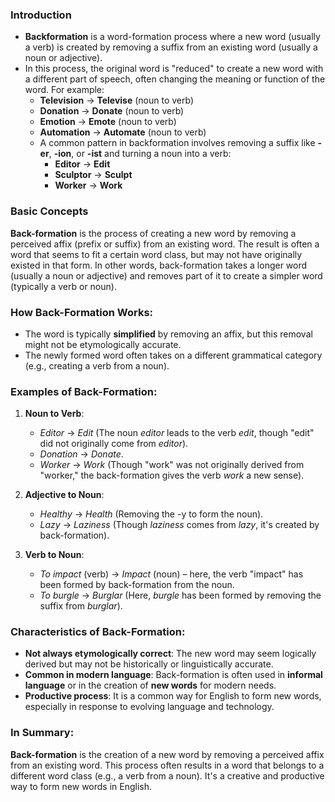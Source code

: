 ### Introduction
- **Backformation** is a word-formation process where a new word (usually a verb) is created by removing a suffix from an existing word (usually a noun or adjective). 
- In this process, the original word is "reduced" to create a new word with a different part of speech, often changing the meaning or function of the word. For example:
	- **Television** → **Televise** (noun to verb)
	- **Donation** → **Donate** (noun to verb)
	- **Emotion** → **Emote** (noun to verb)
	- **Automation** → **Automate** (noun to verb)
	- A common pattern in backformation involves removing a suffix like **-er**, **-ion**, or **-ist** and turning a noun into a verb:
		- **Editor** → **Edit**
		- **Sculptor** → **Sculpt**
		- **Worker** → **Work**

### Basic Concepts

**Back-formation** is the process of creating a new word by removing a perceived affix (prefix or suffix) from an existing word. The result is often a word that seems to fit a certain word class, but may not have originally existed in that form. In other words, back-formation takes a longer word (usually a noun or adjective) and removes part of it to create a simpler word (typically a verb or noun).

### How Back-Formation Works:

- The word is typically **simplified** by removing an affix, but this removal might not be etymologically accurate.
- The newly formed word often takes on a different grammatical category (e.g., creating a verb from a noun).

### Examples of Back-Formation:

1. **Noun to Verb**:
    
    - _Editor_ → _Edit_ (The noun _editor_ leads to the verb _edit_, though "edit" did not originally come from _editor_).
    - _Donation_ → _Donate_.
    - _Worker_ → _Work_ (Though "work" was not originally derived from "worker," the back-formation gives the verb _work_ a new sense).
2. **Adjective to Noun**:
    
    - _Healthy_ → _Health_ (Removing the -y to form the noun).
    - _Lazy_ → _Laziness_ (Though _laziness_ comes from _lazy_, it's created by back-formation).
3. **Verb to Noun**:
    
    - _To impact_ (verb) → _Impact_ (noun) – here, the verb "impact" has been formed by back-formation from the noun.
    - _To burgle_ → _Burglar_ (Here, _burgle_ has been formed by removing the suffix from _burglar_).

### Characteristics of Back-Formation:

- **Not always etymologically correct**: The new word may seem logically derived but may not be historically or linguistically accurate.
- **Common in modern language**: Back-formation is often used in **informal language** or in the creation of **new words** for modern needs.
- **Productive process**: It is a common way for English to form new words, especially in response to evolving language and technology.

### In Summary:

**Back-formation** is the creation of a new word by removing a perceived affix from an existing word. This process often results in a word that belongs to a different word class (e.g., a verb from a noun). It's a creative and productive way to form new words in English.
